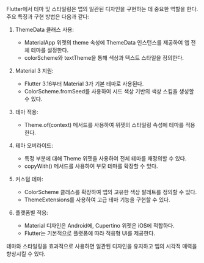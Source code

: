 Flutter에서 테마 및 스타일링은 앱의 일관된 디자인을 구현하는 데 중요한 역할을 한다. 주요 특징과 구현 방법은 다음과 같다:

1. ThemeData 클래스 사용:
   - MaterialApp 위젯의 theme 속성에 ThemeData 인스턴스를 제공하여 앱 전체 테마를 설정한다.
   - colorScheme와 textTheme을 통해 색상과 텍스트 스타일을 정의한다.

2. Material 3 지원:
   - Flutter 3.16부터 Material 3가 기본 테마로 사용된다.
   - ColorScheme.fromSeed를 사용하여 시드 색상 기반의 색상 스킴을 생성할 수 있다.

3. 테마 적용:
   - Theme.of(context) 메서드를 사용하여 위젯의 스타일링 속성에 테마를 적용한다.

4. 테마 오버라이드:
   - 특정 부분에 대해 Theme 위젯을 사용하여 전체 테마를 재정의할 수 있다.
   - copyWith() 메서드를 사용하여 부모 테마를 확장할 수 있다.

5. 커스텀 테마:
   - ColorScheme 클래스를 확장하여 앱의 고유한 색상 팔레트를 정의할 수 있다.
   - ThemeExtensions를 사용하여 고급 테마 기능을 구현할 수 있다.

6. 플랫폼별 적응:
   - Material 디자인은 Android에, Cupertino 위젯은 iOS에 적합하다.
   - Flutter는 기본적으로 플랫폼에 따라 적응형 UI를 제공한다.

테마와 스타일링을 효과적으로 사용하면 일관된 디자인을 유지하고 앱의 시각적 매력을 향상시킬 수 있다.